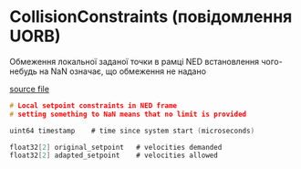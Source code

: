 # CollisionConstraints (повідомлення UORB)

Обмеження локальної заданої точки в рамці NED
встановлення чого-небудь на NaN означає, що обмеження не надано

[source file](https://github.com/PX4/PX4-Autopilot/blob/main/msg/CollisionConstraints.msg)

```c
# Local setpoint constraints in NED frame
# setting something to NaN means that no limit is provided

uint64 timestamp	# time since system start (microseconds)

float32[2] original_setpoint   # velocities demanded
float32[2] adapted_setpoint    # velocities allowed

```
